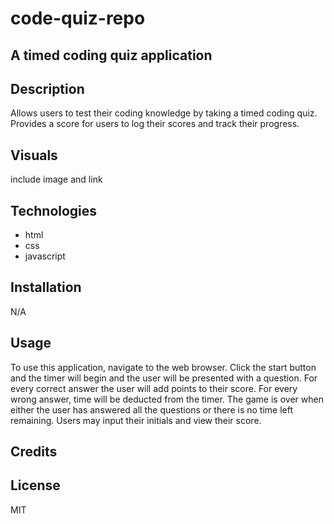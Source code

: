 # code-quiz-repo

## A timed coding quiz application

## Description
Allows users to test their coding knowledge by taking a timed coding quiz. Provides a score for users to log their scores and track their progress. 

## Visuals
include image and link

## Technologies
* html
* css
* javascript

## Installation
N/A

## Usage
To use this application, navigate to the web browser. Click the start button and the timer will begin and the user will be presented with a question. For every correct answer the user will add points to their score. For every wrong answer, time will be deducted from the timer. The game is over when either the user has answered all the questions or there is no time left remaining. Users may input their initials and view their score.

## Credits

## License
MIT